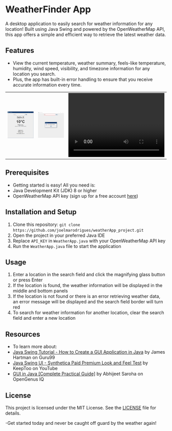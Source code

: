 # WeatherFinder App

A desktop application to easily search for weather information for any location! Built using Java Swing and powered by the OpenWeatherMap API, this app offers a simple and efficient way to retrieve the latest weather data.

## Features

- View the current temperature, weather summary, feels-like temperature, humidity, wind speed, visibility, and timezone information for any location you search.
- Plus, the app has built-in error handling to ensure that you receive accurate information every time.

<table>
  <tr>
    <td><img src="res/dublin.png" width="300"></td>
    <td><img src="res/error.png" width="300"></td>
        <td><video width="300" height="200" controls>
           <source src="res/WeatherFinder.mp4" type="video/mp4">
           Your browser does not support the video tag.
       </video>
    </td>
  </tr>
</table>


## Prerequisites
- Getting started is easy! All you need is:
- Java Development Kit (JDK) 8 or higher
- OpenWeatherMap API key (sign up for a free account [here](https://home.openweathermap.org/users/sign_up))

## Installation and Setup

1. Clone this repository: `git clone https://github.com/joelmarodrigues/weatherApp_project.git`
2. Open the project in your preferred Java IDE
3. Replace `API_KEY` in `WeatherApp.java` with your OpenWeatherMap API key
4. Run the `WeatherApp.java` file to start the application

## Usage

1. Enter a location in the search field and click the magnifying glass button or press Enter
2. If the location is found, the weather information will be displayed in the middle and bottom panels
3. If the location is not found or there is an error retrieving weather data, an error message will be displayed and the search field border will turn red
4. To search for weather information for another location, clear the search field and enter a new location

## Resources
- To learn more about:
- [Java Swing Tutorial - How to Create a GUI Application in Java](https://www.guru99.com/java-swing-gui.html) by James Hartman on Guru99
- [Java Swing UI - Synthetica Paid Premium Look and Feel Test](https://www.youtube.com/watch?v=He-1O8Pa4SE&t=44s) by KeepToo on YouTube
- [GUI in Java [Complete Practical Guide]](https://iq.opengenus.org/gui-in-java/) by Abhijeet Saroha on OpenGenus IQ

## License

This project is licensed under the MIT License. See the [LICENSE](LICENSE) file for details.

-Get started today and never be caught off guard by the weather again!
